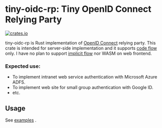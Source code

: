 # tiny-oidc-rp: Tiny OpenID Connect Relying Party

[![crates.io](https://img.shields.io/crates/v/tiny-oidc-rp?label=latest)](https://crates.io/crates/tiny-oidc-rp)

tiny-oidc-rp is Rust implementation of [OpenID Connect](https://openid.net/connect/) relying party.
This crate is intended for server-side implementation and it supports [code flow](https://openid.net/specs/openid-connect-core-1_0.html#CodeFlowAuth) only.
I have no plan to support [implicit flow](https://openid.net/specs/openid-connect-core-1_0.html#ImplicitFlowAuth) nor WASM on web frontend.

### Expected use:

- To implement intranet web service authentication with Microsoft Azure ADFS.
- To implement web site for small group authentication with Google ID.
- etc.

## Usage

See [examples](examples/) .
